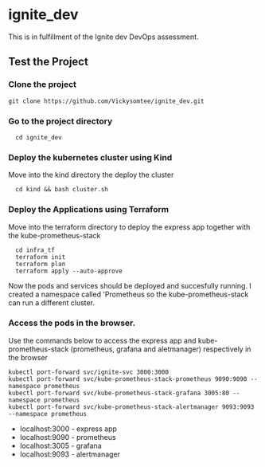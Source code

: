 # ignite_dev

This is in fulfillment of the Ignite dev DevOps assessment.

## Test the Project

### Clone the project

```
git clone https://github.com/Vickysomtee/ignite_dev.git
```

### Go to the project directory

```
  cd ignite_dev

```
### Deploy the kubernetes cluster using Kind
Move into the kind directory the deploy the cluster

```
  cd kind && bash cluster.sh

```

### Deploy the Applications using Terraform
Move into the terraform directory to deploy the express app together with the kube-prometheus-stack

```
  cd infra_tf
  terraform init
  terraform plan
  terraform apply --auto-approve

```

Now the pods and services should be deployed and succesfully running. I created a namespace called 'Prometheus so the kube-prometheus-stack can run a different cluster.

### Access the pods in the browser.

Use the commands below to access the express app and kube-prometheus-stack (prometheus, grafana and aletmanager) respectively in the browser

```
kubectl port-forward svc/ignite-svc 3000:3000
kubectl port-forward svc/kube-prometheus-stack-prometheus 9090:9090 --namespace prometheus
kubectl port-forward svc/kube-prometheus-stack-grafana 3005:80 --namespace prometheus
kubectl port-forward svc/kube-prometheus-stack-alertmanager 9093:9093 --namespace prometheus

```

- localhost:3000 - express app
- localhost:9090 - prometheus
- localhost:3005 - grafana
- localhost:9093 - alertmanager
